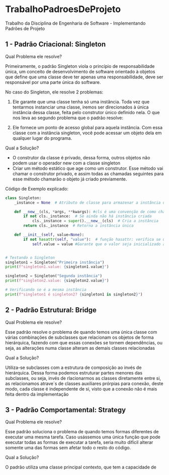 # TrabalhoPadroesDeProjeto
Trabalho da Disciplina de Engenharia de Software - Implementando Padrões de Projeto

## 1 - Padrão Criacional: Singleton
Qual Problema ele resolve?

Primeiramente, o padrão Singleton viola o princípio de responsabilidade única, um conceito de desenvolvimento de software orientado à objetos que define que uma classe deve ter apenas uma responsabilidade, deve ser responsável por uma parte única do software.

No caso do Singleton, ele resolve 2 problemas:

1. Ele garante que uma classe tenha só uma instância. Toda vez que tentarmos instanciar uma classe, iremos ser direcionados à única instância dessa classe, feita pelo construtor único definido nela. O que nos leva ao segundo problema que o padrão resolve:

2. Ele fornece um ponto de acesso global para aquela instância. Com essa classe com a instância singleton, você pode acessar um objeto dela em qualquer lugar do programa.

Qual a Solução?

- O construtor da classe é privado, dessa forma, outros objetos não podem usar o operador new com a classe singleton
- Criar um método estático que age como um construtor. Esse método vai chamar o construtor privado, e assim todas as chamadas seguintes para esse método chamarão o objeto já criado previamente.

Código de Exemplo explicado:
```python
class Singleton:
    _instance = None  # Atributo de classe para armazenar a instância única

    def __new__(cls, *args, **kwargs): #cls é uma convenção de como chamar o parâmetro de classe 
        if not cls._instance:  # Se ainda não há instância criada
            cls._instance = super().__new__(cls)  # Cria a instância
        return cls._instance  # Retorna a instância única

    def __init__(self, value=None):
        if not hasattr(self, "value"):  # função hasattr: verifica se um objeto possui um atributo específico 
            self.value = value #Garante que o valor seja inicializado apenas uma vez


# Testando o Singleton
singleton1 = Singleton("Primeira instância")
print(f"singleton1.value: {singleton1.value}")

singleton2 = Singleton("Segunda instância")
print(f"singleton2.value: {singleton2.value}")

# Verificando se é a mesma instância
print(f"singleton1 é singleton2? {singleton1 is singleton2}")
```
## 2 - Padrão Estrutural: Bridge
Qual Problema ele resolve?

Esse padrão resolve o problema de quando temos uma única classe com várias combinações de subclasses que relacionam os objetos de forma hierárquica, fazendo com que essas conexões se tornem dependências, ou seja, as alterações numa classe alteram as demais classes relacionadas

Qual a Solução?

Utiliza-se subclasses com a estrutura de composição ao invés de hierárquica. Dessa forma podemos estruturar partes menores das subclasses, ou seja, invés de rlacionarmos as classes diretamente entre si, as relacionamos atrave´s de classes auxiliares prórpias para conexão, deste modo, cada classe é independente de si, visto que a conexão não é mais feita dentro da implementação 

## 3 - Padrão Comportamental: Strategy
Qual Problema ele resolve?

Esse padrão soluciona o problema de quando temos formas diferentes de executar uma mesma tarefa. Caso usássemos uma única função que pode executar todas as formas de executar a tarefa, seria muito difícil alterar somente uma das formas sem afetar todo o resto do código.

Qual a Solução?

O padrão utiliza uma classe principal contexto, que tem a capacidade de 
